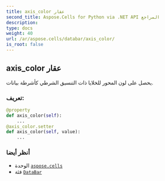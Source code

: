 ```yaml
---
title: axis_color عقار
second_title: Aspose.Cells for Python via .NET API المراجع
description:
type: docs
weight: 40
url: /ar/aspose.cells/databar/axis_color/
is_root: false
---
```

##  axis_color عقار

يحصل على لون المحور للخلايا ذات التنسيق الشرطي كأشرطة بيانات.
###  تعريف:
```python
@property
def axis_color(self):
    ...
@axis_color.setter
def axis_color(self, value):
    ...
```

###  أنظر أيضا
* الوحدة [`aspose.cells`](../../)
* فئة [`DataBar`](/cells/python-net/ar/aspose.cells/databar)
